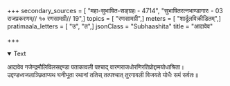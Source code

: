 +++
secondary_sources = [ "महा-सुभाषित-सङ्ग्रहः - 4714", "सुभाषितरत्नभाण्डागारः -  03 राजप्रकरणम्// १० रणसामग्री// 19",]
topics = [ "रणसामग्री",]
meters = [ "शार्दूलविक्रीडितम्",]
pratimaala_letters = [ "उ", "त",]
jsonClass = "Subhaashita"
title = "आदावेव"

+++

<details open><summary>Text</summary>

आदावेव गजेन्द्रमौलिविलसद्दण्डा पताकावली पश्चाद् वारणराजधोरणिरतिप्रोद्दामयोधाश्रिता।  
उद्दण्डध्वजलाञ्छिताप्यथ घनीभूता रथानां ततिस् तत्पश्चात् तुरगावली विजयते योधैः समं सर्वतः॥
</details>
